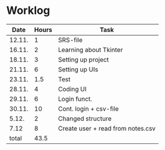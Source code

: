 # Worklog

| Date | Hours | Task |
| --- | --- | --- |
| 12.11. | 1 | SRS-file |
| 16.11. | 2 | Learning about Tkinter |
| 18.11. | 3 | Setting up project |
| 21.11. | 6 | Setting up UIs |
| 23.11. | 1.5 | Test |
| 28.11. | 4 | Coding UI |
| 29.11. | 6 | Login funct. |
| 30.11. | 10 | Cont. login + csv-file |
| 5.12. | 2 | Changed structure |
| 7.12 | 8 | Create user + read from notes.csv |
| total | 43.5 |   |
